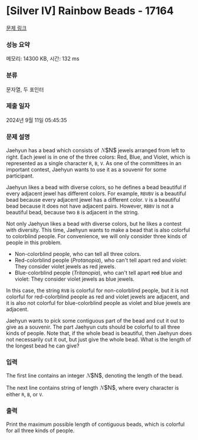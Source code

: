 # [Silver IV] Rainbow Beads - 17164 

[문제 링크](https://www.acmicpc.net/problem/17164) 

### 성능 요약

메모리: 14300 KB, 시간: 132 ms

### 분류

문자열, 두 포인터

### 제출 일자

2024년 9월 11일 05:45:35

### 문제 설명

<p>Jaehyun has a bead which consists of <mjx-container class="MathJax" jax="CHTML" style="font-size: 109%; position: relative;"><mjx-math class="MJX-TEX" aria-hidden="true"><mjx-mi class="mjx-i"><mjx-c class="mjx-c1D441 TEX-I"></mjx-c></mjx-mi></mjx-math><mjx-assistive-mml unselectable="on" display="inline"><math xmlns="http://www.w3.org/1998/Math/MathML"><mi>N</mi></math></mjx-assistive-mml><span aria-hidden="true" class="no-mathjax mjx-copytext">$N$</span></mjx-container> jewels arranged from left to right. Each jewel is in one of the three colors: Red, Blue, and Violet, which is represented as a single character <code>R</code>, <code>B</code>, <code>V</code>. As one of the committees in an important contest, Jaehyun wants to use it as a souvenir for some participant.</p>

<p>Jaehyun likes a bead with diverse colors, so he defines a bead beautiful if every adjacent jewel has different colors. For example, <code>RBVBV</code> is a beautiful bead because every adjacent jewel has a different color. <code>V</code> is a beautiful bead because it does not have adjacent pairs. However, <code>RBBV</code> is not a beautiful bead, because two <code>B</code> is adjacent in the string.</p>

<p>Not only Jaehyun likes a bead with diverse colors, but he likes a contest with diversity. This time, Jaehyun wants to make a bead that is also colorful to colorblind people. For convenience, we will only consider three kinds of people in this problem.</p>

<ul type="disc">
	<li>Non-colorblind people, who can tell all three colors.</li>
	<li>Red-colorblind people (<em>Protanopia</em>), who can't tell apart red and violet: They consider violet jewels as red jewels.</li>
	<li>Blue-colorblind people (<em>Tritanopia</em>), who can't tell apart <s>red</s> blue and violet: They consider violet jewels as blue jewels.</li>
</ul>

<p>In this case, the string <code>RVB</code> is colorful for non-colorblind people, but it is not colorful for red-colorblind people as red and violet jewels are adjacent, and it is also not colorful for blue-colorblind people as violet and blue jewels are adjacent.</p>

<p>Jaehyun wants to pick some contiguous part of the bead and cut it out to give as a souvenir. The part Jaehyun cuts should be colorful to all three kinds of people. Note that, if the whole bead is beautiful, then Jaehyun does not necessarily cut it out, but just give the whole bead. What is the length of the longest bead he can give?</p>

### 입력 

 <p>The first line contains an integer <mjx-container class="MathJax" jax="CHTML" style="font-size: 109%; position: relative;"><mjx-math class="MJX-TEX" aria-hidden="true"><mjx-mi class="mjx-i"><mjx-c class="mjx-c1D441 TEX-I"></mjx-c></mjx-mi></mjx-math><mjx-assistive-mml unselectable="on" display="inline"><math xmlns="http://www.w3.org/1998/Math/MathML"><mi>N</mi></math></mjx-assistive-mml><span aria-hidden="true" class="no-mathjax mjx-copytext">$N$</span></mjx-container>, denoting the length of the bead.</p>

<p>The next line contains string of length <mjx-container class="MathJax" jax="CHTML" style="font-size: 109%; position: relative;"><mjx-math class="MJX-TEX" aria-hidden="true"><mjx-mi class="mjx-i"><mjx-c class="mjx-c1D441 TEX-I"></mjx-c></mjx-mi></mjx-math><mjx-assistive-mml unselectable="on" display="inline"><math xmlns="http://www.w3.org/1998/Math/MathML"><mi>N</mi></math></mjx-assistive-mml><span aria-hidden="true" class="no-mathjax mjx-copytext">$N$</span></mjx-container>, where every character is either <code>R</code>, <code>B</code>, or <code>V</code>.</p>

### 출력 

 <p>Print the maximum possible length of contiguous beads, which is colorful for all three kinds of people.</p>

